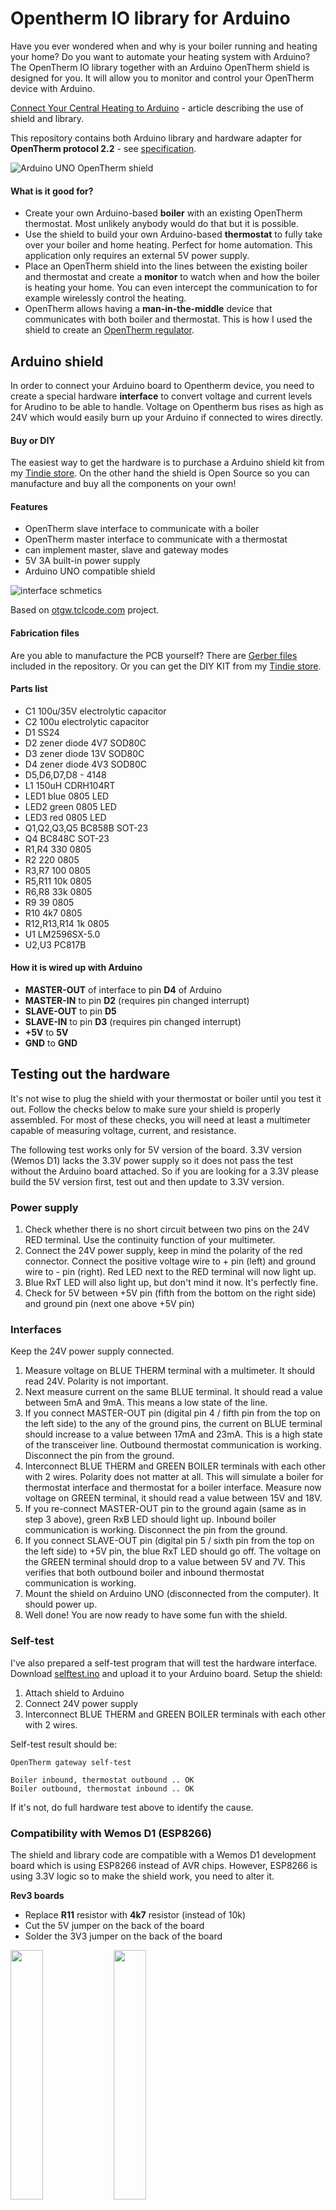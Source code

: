 # Opentherm IO library for Arduino

Have you ever wondered when and why is your boiler running and heating your home? Do you want to automate your heating system with Arduino? The OpenTherm IO library together with an Arduino OpenTherm shield is designed for you. It will allow you to monitor and control your OpenTherm device with Arduino.

[Connect Your Central Heating to Arduino](https://www.hackster.io/jiripraus/connect-your-central-heating-to-arduino-7818f5) - article describing the use of shield and library.

This repository contains both Arduino library and hardware adapter for **OpenTherm protocol 2.2** - see [specification](https://www.domoticaforum.eu/uploaded/Ard%20M/Opentherm%20Protocol%20v2-2.pdf).

![Arduino UNO OpenTherm shield](https://raw.githubusercontent.com/jpraus/arduino-opentherm/master/doc/otshield.jpg)

#### What is it good for? ####

- Create your own Arduino-based **boiler** with an existing OpenTherm thermostat. Most unlikely anybody would do that but it is possible.
- Use the shield to build your own Arduino-based **thermostat** to fully take over your boiler and home heating. Perfect for home automation. This application only requires an external 5V power supply.
- Place an OpenTherm shield into the lines between the existing boiler and thermostat and create a **monitor** to watch when and how the boiler is heating your home. You can even intercept the communication to for example wirelessly control the heating.
- OpenTherm allows having a **man-in-the-middle** device that communicates with both boiler and thermostat. This is how I used the shield to create an [OpenTherm regulator](https://hackaday.io/project/162819-opentherm-regulator).

## Arduino shield ##

In order to connect your Arduino board to Opentherm device, you need to create a special hardware **interface** to convert voltage and current levels for Arudino to be able to handle. Voltage on Opentherm bus rises as high as 24V which would easily burn up your Arduino if connected to wires directly.

#### Buy or DIY ####

The easiest way to get the hardware is to purchase a Arduino shield kit from my [Tindie store](https://www.tindie.com/products/jiripraus/opentherm-arduino-shield-diy-kit). On the other hand the shield is Open Source so you can manufacture and buy all the components on your own!

#### Features ####

- OpenTherm slave interface to communicate with a boiler
- OpenTherm master interface to communicate with a thermostat
- can implement master, slave and gateway modes
- 5V 3A built-in power supply
- Arduino UNO compatible shield

![interface schmetics](https://raw.githubusercontent.com/jpraus/arduino-opentherm/master/doc/shield-schema-doc.png)

Based on [otgw.tclcode.com](http://otgw.tclcode.com) project.

#### Fabrication files ####

Are you able to manufacture the PCB yourself? There are [Gerber files](gerber/) included in the repository. Or you can get the DIY KIT from my [Tindie store](https://www.tindie.com/products/jiripraus/opentherm-arduino-shield-diy-kit).

#### Parts list ####

- C1 100u/35V electrolytic capacitor
- C2 100u electrolytic capacitor
- D1 SS24
- D2 zener diode 4V7 SOD80C
- D3 zener diode 13V SOD80C
- D4 zener diode 4V3 SOD80C
- D5,D6,D7,D8 - 4148
- L1 150uH CDRH104RT
- LED1 blue 0805 LED
- LED2 green 0805 LED
- LED3 red 0805 LED
- Q1,Q2,Q3,Q5 BC858B SOT-23
- Q4 BC848C SOT-23
- R1,R4 330 0805
- R2 220 0805
- R3,R7 100 0805
- R5,R11 10k 0805
- R6,R8 33k 0805
- R9 39 0805
- R10 4k7 0805
- R12,R13,R14 1k 0805
- U1 LM2596SX-5.0
- U2,U3 PC817B 

#### How it is wired up with Arduino ####

- **MASTER-OUT** of interface to pin **D4** of Arduino
- **MASTER-IN** to pin **D2** (requires pin changed interrupt)
- **SLAVE-OUT** to pin **D5**
- **SLAVE-IN** to pin **D3** (requires pin changed interrupt)
- **+5V** to **5V**
- **GND** to **GND**

## Testing out the hardware ##

It's not wise to plug the shield with your thermostat or boiler until you test it out. Follow the checks below to make sure your shield is properly assembled. For most of these checks, you will need at least a multimeter capable of measuring voltage, current, and resistance.

The following test works only for 5V version of the board. 3.3V version (Wemos D1) lacks the 3.3V power supply so it does not pass the test without the Arduino board attached. So if you are looking for a 3.3V please build the 5V version first, test out and then update to 3.3V version.

### Power supply

1. Check whether there is no short circuit between two pins on the 24V RED terminal. Use the continuity function of your multimeter.
2. Connect the 24V power supply, keep in mind the polarity of the red connector. Connect the positive voltage wire to + pin (left) and ground wire to - pin (right). Red LED next to the RED terminal will now light up.
3. Blue RxT LED will also light up, but don't mind it now. It's perfectly fine.
4. Check for 5V between +5V pin (fifth from the bottom on the right side) and ground pin (next one above +5V pin)

### Interfaces

Keep the 24V power supply connected.

1. Measure voltage on BLUE THERM terminal with a multimeter. It should read 24V. Polarity is not important.
2. Next measure current on the same BLUE terminal. It should read a value between 5mA and 9mA. This means a low state of the line.
3. If you connect MASTER-OUT pin (digital pin 4 / fifth pin from the top on the left side) to the any of the ground pins, the current on BLUE terminal should increase to a value between 17mA and 23mA. This is a high state of the transceiver line. Outbound thermostat communication is working. Disconnect the pin from the ground.
4. Interconnect BLUE THERM and GREEN BOILER terminals with each other with 2 wires. Polarity does not matter at all. This will simulate a boiler for thermostat interface and thermostat for a boiler interface. Measure now voltage on GREEN terminal, it should read a value between 15V and 18V.
5. If you re-connect MASTER-OUT pin to the ground again (same as in step 3 above), green RxB LED should light up. Inbound boiler communication is working.  Disconnect the pin from the ground.
6. If you connect SLAVE-OUT pin (digital pin 5 / sixth pin from the top on the left side) to +5V pin, the blue RxT LED should go off. The voltage on the GREEN terminal should drop to a value between 5V and 7V. This verifies that both outbound boiler and inbound thermostat communication is working.
7. Mount the shield on Arduino UNO (disconnected from the computer). It should power up.
8. Well done! You are now ready to have some fun with the shield.

### Self-test

I've also prepared a self-test program that will test the hardware interface. Download [selftest.ino](https://github.com/jpraus/arduino-opentherm/blob/master/examples/selftest/selftest.ino) and upload it to your Arduino board. Setup the shield:

1. Attach shield to Arduino
2. Connect 24V power supply
3. Interconnect BLUE THERM and GREEN BOILER terminals with each other with 2 wires.

Self-test result should be:

```
OpenTherm gateway self-test

Boiler inbound, thermostat outbound .. OK
Boiler outbound, thermostat inbound .. OK
```

If it's not, do full hardware test above to identify the cause.

### Compatibility with Wemos D1 (ESP8266)

The shield and library code are compatible with a Wemos D1 development board which is using ESP8266 instead of AVR chips. However, ESP8266 is using 3.3V logic so to make the shield work, you need to alter it.

**Rev3 boards**

- Replace **R11** resistor with **4k7** resistor (instead of 10k)
- Cut the 5V jumper on the back of the board
- Solder the 3V3 jumper on the back of the board

<img src="https://raw.githubusercontent.com/jpraus/arduino-opentherm/master/doc/rev3-esp8266-R11.JPG" width="32%"></img>
<img src="https://raw.githubusercontent.com/jpraus/arduino-opentherm/master/doc/rev3-esp8266-3v3.JPG" width="32%"></img> 

**Rev2 boards**

- Replace **R11** resistor with **4k7** resistor (instead of 10k)
- Cut the 5V trace on the back of the board
- Wire up the optocoupler and the signal transistor to 3.3V with a short wire

<img src="https://raw.githubusercontent.com/jpraus/arduino-opentherm/master/doc/rev2-esp8266-R11.png" width="32%"></img> <img src="https://raw.githubusercontent.com/jpraus/arduino-opentherm/master/doc/rev2-esp8266-trace.png" width="32%"></img> <img src="https://raw.githubusercontent.com/jpraus/arduino-opentherm/master/doc/rev2-esp8266-3v3.png" width="32%"></img> 

## Working with library ##

Library contains 3 examples to test out your setup. These examples are configured to use pins defined above, but library will allow you to change pins to your custom ones.

- **master.ino** - Arduino acts as master device (thermostat)
- **slave.ino** - Arduino acts as slave device (boiler)
- **gateway.ino** - Arduino acts as gateway between master and slave devices

These examles should give you enough information to build your own code using Opentherm library. Check out header file of library source code to see methods documentation.

#### Behind the scenes ####

Library uses following Arduino resources:

- **Timer2** - to properly read and write encoded data bites to bus
- **Pin changed interrupt** - bus is monitored for incomming data packets in order to save precious computing time on CPU. Only digital pins D2 and D3 are capable of this functionality on Arduino Uno and Arduino Nano boards.

Note that you won't be able to use libraries that are using Timer2 or pin changed interrupt together with this library (for example Servo library).

Tested with Arduino Nano and Arduino Uno boards.

![Arduino UNO OpenTherm shield](https://raw.githubusercontent.com/jpraus/arduino-opentherm/master/doc/otshield_with_thermostat.JPG)

## Warning ##

**Please be aware that using this hardware can damage your boiler or thermostat. You may also void your boiler warranty by installing this hardware. Please consult with your boiler manufacturer. I am not responsible for any damage caused by this shield.**
